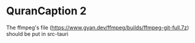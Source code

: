 # QuranCaption 2

The ffmpeg's file (https://www.gyan.dev/ffmpeg/builds/ffmpeg-git-full.7z) should be put in src-tauri
